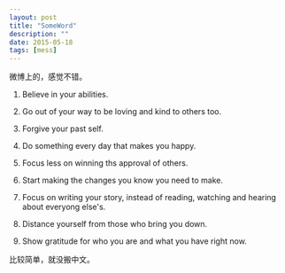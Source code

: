 ```yaml
---
layout: post
title: "SomeWord"
description: ""
date: 2015-05-18
tags: [mess]
---
```


微博上的，感觉不错。

1. Believe in your abilities.

2. Go out of your way to be loving and kind to others too.

3. Forgive your past self.

4. Do something every day that makes you happy.

5. Focus less on winning ths approval of others.

6. Start making the changes you know you need to make.

7. Focus on writing your story, instead of reading, watching and hearing about everyong else's.

8. Distance yourself from those who bring you down.

9. Show gratitude for who you are and what you have right now.

比较简单，就没搬中文。
